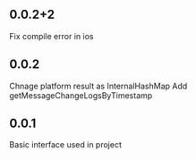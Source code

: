 ## 0.0.2+2
Fix compile error in ios

## 0.0.2
Chnage platform result as InternalHashMap
Add getMessageChangeLogsByTimestamp

## 0.0.1
Basic interface used in project
